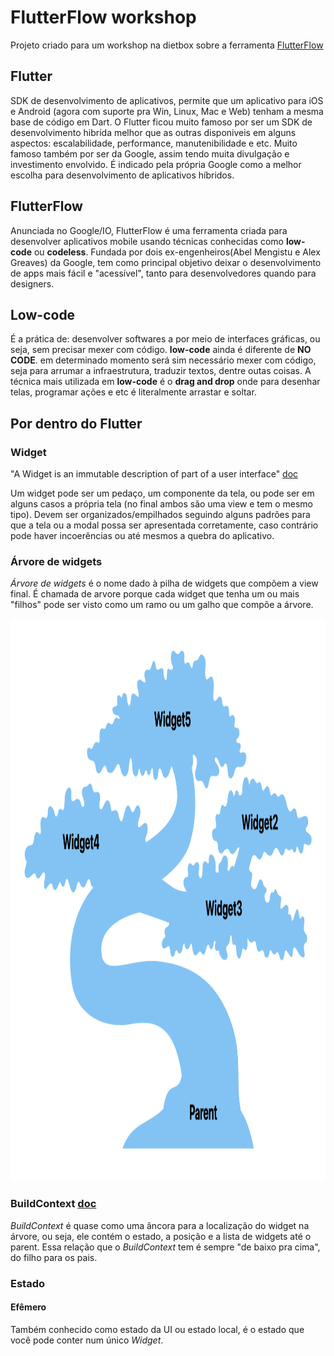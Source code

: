 # FlutterFlow workshop

Projeto criado para um workshop na dietbox sobre a ferramenta [FlutterFlow](https://app.flutterflow.io/)


## Flutter

SDK de desenvolvimento de aplicativos, permite que um aplicativo para iOS e Android (agora com suporte pra Win, Linux, Mac e Web) tenham a mesma base de código em Dart. O Flutter ficou muito famoso por ser um SDK de desenvolvimento hibrída melhor que as outras disponiveis em alguns aspectos: escalabilidade, performance, manutenibilidade e etc. Muito famoso também por ser da Google, assim tendo muita divulgação e investimento envolvido. É indicado pela própria Google como a melhor escolha para desenvolvimento de aplicativos híbridos.

## FlutterFlow

Anunciada no Google/IO, FlutterFlow é uma ferramenta criada para desenvolver aplicativos mobile usando técnicas conhecidas como __low-code__ ou __codeless__. Fundada por dois ex-engenheiros(Abel Mengistu e Alex Greaves) da Google, tem como principal objetivo deixar o desenvolvimento de apps mais fácil e "acessível", tanto para desenvolvedores quando para designers.


## Low-code

É a prática de: desenvolver softwares a por meio de interfaces gráficas, ou seja, sem precisar mexer com código. __low-code__ ainda é diferente de __NO CODE__. em determinado momento será sim necessário mexer com código, seja para arrumar a infraestrutura, traduzir textos, dentre outas coisas. A técnica mais utilizada em __low-code__ é o __drag and drop__ onde para desenhar telas, programar ações e etc é literalmente arrastar e soltar.

## Por dentro do Flutter

### Widget
"A Widget is an immutable description of part of a user interface" [doc](https://api.flutter.dev/flutter/widgets/Widget-class.html)

Um widget pode ser um pedaço, um componente da tela, ou pode ser em alguns casos a própria tela (no final ambos são uma view e tem o mesmo tipo). Devem ser organizados/empilhados seguindo alguns padrões para que a tela ou a modal possa ser apresentada corretamente, caso contrário pode haver incoerências ou até mesmos a quebra do aplicativo.

### Árvore de widgets
_Árvore de widgets_ é o nome dado à pilha de widgets que compõem a view final. É chamada de arvore porque cada widget que tenha um ou mais "filhos" pode ser visto como um ramo ou um galho que compõe a árvore.

<img src="/content/widget_tree.png" style="height:900px; width:900px;"/>

### BuildContext [doc](https://api.flutter.dev/flutter/widgets/BuildContext-class.html)
_BuildContext_ é quase como uma âncora para a localização do widget na árvore, ou seja, ele contém o estado, a posição e a lista de widgets até o parent. 
Essa relação que o _BuildContext_ tem é sempre "de baixo pra cima", do filho para os pais.

### Estado
#### Efêmero
Também conhecido como estado da UI ou estado local, é o estado que você pode conter num único _Widget_.
